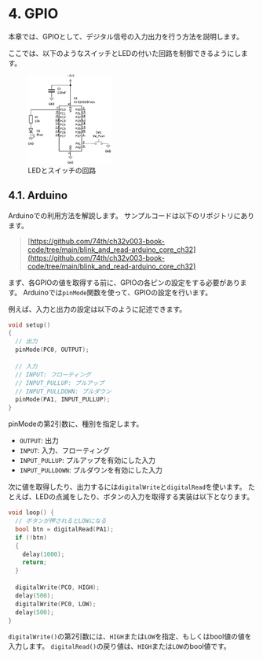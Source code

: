 # 4. GPIO

本章では、GPIOとして、デジタル信号の入力出力を行う方法を説明します。

ここでは、以下のようなスイッチとLEDの付いた回路を制御できるようにします。

<figure class="wide">
<img src="./img/blink_and_read.svg" style="background-color: white;" width="40%"/>
<figcaption>LEDとスイッチの回路</figcaption>
</figure>

## 4.1. Arduino

Arduinoでの利用方法を解説します。
サンプルコードは以下のリポジトリにあります。

> [https://github.com/74th/ch32v003-book-code/tree/main/blink_and_read-arduino_core_ch32](https://github.com/74th/ch32v003-book-code/tree/main/blink_and_read-arduino_core_ch32)

まず、各GPIOの値を取得する前に、GPIOの各ピンの設定をする必要があります。
Arduinoでは`pinMode`関数を使って、GPIOの設定を行います。

例えば、入力と出力の設定は以下のように記述できます。

```c
void setup()
{
  // 出力
  pinMode(PC0, OUTPUT);

  // 入力
  // INPUT: フローティング
  // INPUT_PULLUP: プルアップ
  // INPUT_PULLDOWN: プルダウン
  pinMode(PA1, INPUT_PULLUP);
}
```

pinModeの第2引数に、種別を指定します。

- `OUTPUT`: 出力
- `INPUT`: 入力、フローティング
- `INPUT_PULLUP`: プルアップを有効にした入力
- `INPUT_PULLDOWN`: プルダウンを有効にした入力

次に値を取得したり、出力するには`digitalWrite`と`digitalRead`を使います。
たとえば、LEDの点滅をしたり、ボタンの入力を取得する実装は以下となります。

```c
void loop() {
  // ボタンが押されるとLOWになる
  bool btn = digitalRead(PA1);
  if (!btn)
  {
    delay(1000);
    return;
  }

  digitalWrite(PC0, HIGH);
  delay(500);
  digitalWrite(PC0, LOW);
  delay(500);
}
```

`digitalWrite()`の第2引数には、`HIGH`または`LOW`を指定、もしくはbool値の値を入力します。
`digitalRead()`の戻り値は、`HIGH`または`LOW`のbool値です。

